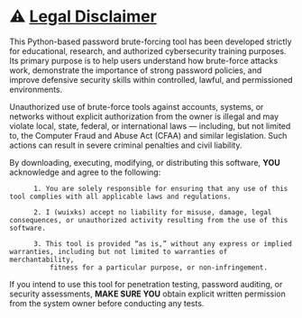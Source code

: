 # ⚠️ <u>**Legal Disclaimer**</u>

This Python-based password brute-forcing tool has been developed strictly for educational, research, and authorized cybersecurity training purposes. 
Its primary purpose is to help users understand how brute-force attacks work, demonstrate the importance of strong password policies, 
and improve defensive security skills within controlled, lawful, and permissioned environments.

Unauthorized use of brute-force tools against accounts, systems, or networks without explicit authorization from the owner is illegal and may violate local, state, federal, 
or international laws — including, but not limited to, the Computer Fraud and Abuse Act (CFAA) and similar legislation. Such actions can result in severe criminal penalties and civil liability.

By downloading, executing, modifying, or distributing this software, **YOU** acknowledge and agree to the following:

          1. You are solely responsible for ensuring that any use of this tool complies with all applicable laws and regulations.

          2. I (wuixks) accept no liability for misuse, damage, legal consequences, or unauthorized activity resulting from the use of this software.

          3. This tool is provided “as is,” without any express or implied warranties, including but not limited to warranties of merchantability, 
              fitness for a particular purpose, or non-infringement.

If you intend to use this tool for penetration testing, password auditing, or security assessments, **MAKE SURE YOU** obtain explicit written permission from the system owner before conducting any tests.

